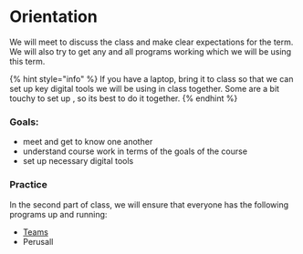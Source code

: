 # Orientation

We will meet to discuss the class and make clear expectations for the term. We will also try to get any and all programs working which we will be using this term.&#x20;

{% hint style="info" %}
If you have a laptop, bring it to class so that we can set up key digital tools we will be using in class together. Some are a bit touchy to set up , so its best to do it together.&#x20;
{% endhint %}

### Goals:&#x20;

* meet and get to know one another
* understand course work in terms of the goals of the course
* set up necessary digital tools

### Practice

In the second part of class, we will ensure that everyone has the following programs up and running:

* [Teams](../course-information/digital-tools/teams.md)
* Perusall

